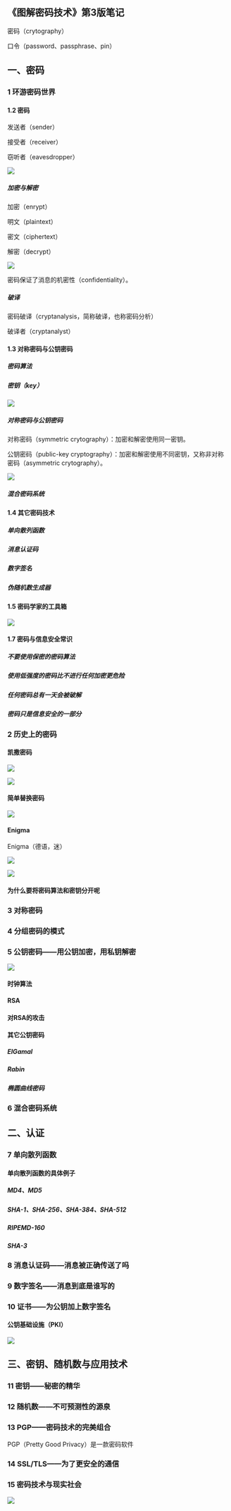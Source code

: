《图解密码技术》第3版笔记
--------

密码（crytography）

口令（password、passphrase、pin）

## 一、密码

### 1 环游密码世界

#### 1.2 密码

发送者（sender）

接受者（receiver）

窃听者（eavesdropper）

![](images/image-20210120144535870.png)

##### 加密与解密

加密（enrypt）

明文（plaintext）

密文（ciphertext）

解密（decrypt）

![](images/image-20210120144747061.png)

密码保证了消息的机密性（confidentiality）。

##### 破译

密码破译（cryptanalysis，简称破译，也称密码分析）

破译者（cryptanalyst）

#### 1.3 对称密码与公钥密码

##### 密码算法



##### 密钥（key）

![](images/image-20210120145301198.png)

##### 对称密码与公钥密码

对称密码（symmetric crytography）：加密和解密使用同一密钥。

公钥密码（public-key cryptography）：加密和解密使用不同密钥，又称非对称密码（asymmetric crytography）。

![](images/image-20210120145647010.png)

##### 混合密码系统

#### 1.4 其它密码技术

##### 单向散列函数



##### 消息认证码



##### 数字签名



##### 伪随机数生成器



#### 1.5 密码学家的工具箱

![](images/image-20210120150015367.png)



#### 1.7 密码与信息安全常识

##### 不要使用保密的密码算法



##### 使用低强度的密码比不进行任何加密更危险



##### 任何密码总有一天会被破解



##### 密码只是信息安全的一部分



### 2 历史上的密码

#### 凯撒密码

![](images/image-20210120150419461.png)





![](images/image-20210120150439719.png)



#### 简单替换密码

![](images/image-20210120150520797.png)



#### Enigma

Enigma（德语，迷）

![](images/image-20210120150640702.png)



![](images/image-20210120150657588.png)

#### 为什么要将密码算法和密钥分开呢

### 3 对称密码



### 4 分组密码的模式



### 5 公钥密码——用公钥加密，用私钥解密



![](images/image-20210120151108659.png)



#### 时钟算法



#### RSA



#### 对RSA的攻击



#### 其它公钥密码

##### ElGamal



##### Rabin



##### 椭圆曲线密码



### 6 混合密码系统





## 二、认证

### 7 单向散列函数



#### 单向散列函数的具体例子

##### MD4、MD5



##### SHA-1、SHA-256、SHA-384、SHA-512



##### RIPEMD-160



##### SHA-3



### 8 消息认证码——消息被正确传送了吗



### 9 数字签名——消息到底是谁写的



### 10 证书——为公钥加上数字签名



#### 公钥基础设施（PKI）



![](images/image-20210120152254524.png)





## 三、密钥、随机数与应用技术

### 11 密钥——秘密的精华



### 12 随机数——不可预测性的源泉



### 13 PGP——密码技术的完美组合

PGP（Pretty Good Privacy）是一款密码软件



### 14 SSL/TLS——为了更安全的通信



### 15 密码技术与现实社会

![](images/image-20210120152828074.png)

